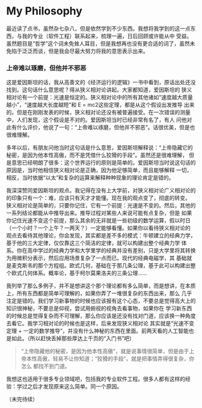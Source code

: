 # My Philosophy

最近读了点书，虽然杂七杂八，但是依然学到不少东西。我想将我学到的这一点东西，与我的专业（软件工程）联系起来，梳理一遍，日后回顾或许能从中
受益。虽然题目是“哲学”这个词未免耸人耳目，但是我想再也没有更合适的词了，虽然未免陷于泛泛而谈，但是我会尽最大努力将我的意思表示出来。

### 上帝难以琢磨，但他并不邪恶
这是爱因斯坦的话，我从高善文的《经济运行的逻辑》一书中看到，原话出处还没找到。这句话什么意思呢？得从狭义相对论讲起。大家都知道，爱因斯坦的
狭义相对论有一个前提：光速是恒定的。狭义相对论中的所有其他诸如“速度越大质量越小”，“速度越大长度越短”和 E = mc2这些定理，都是从这个假设出发推导
出来的。但是在刚刚发表的时候，狭义相对论还没有被普遍接受。在一次错误的测量中，人们发现，这个假设是不对的。爱因斯坦当时已经非常有名了，有人
问他对此有什么评价，他说了一句：“上帝难以琢磨，但他并不邪恶”。话很优美，但是也很难理解。

多年以后，有朋友问他当时这句话是什么意思，爱因斯坦解释说：“上帝隐藏它的秘密，是因为他本性高傲，而不是凭借什么狡猾的手段”。虽然还是很难理解，
但是意思已经明朗了很多：这个世界运行的原则是简单的。爱因斯坦当时说这句话的原因是，当时他相信狭义相对论是正确，因为他足够简单，而且能够解释
一切，相反，当时依据“以太”和复杂的运算来解释种种现象的理论肯定是错的。

我深深赞同爱因斯坦的观点。我记得在没有上大学前，对狭义相对论广义相对论的的印象只有一个：难，应该只有天才才能懂。现在我的观点变了，彻底的转变。
狭义相对论是简单的，只要你记住，它有一个前提：光速是不变的。然后，其他的一系列结论都能从中推导出来。推导过程对某些人来说可能有点复杂，但是
如果你记住光速不变这个前提，那么其余的无非就是一些初级的数学运算，假以时日（一个小时？一个上午？一两天？）一定能够看懂。如果你以看待狭义相对论的
观点去看待其他理论，你会发现，其实都是差不多的模式：牛顿建立的经典力学，基于他的三大定律，仅仅靠这三个简洁的定律，就可以构建出整个经典力学
体系。你在高中学过的经典力学和大学里学的经典并没有差别，只是大学里将其转换为用微积分表示，然后应用场景复杂了一点而已。现代的经典电磁学，其
基础就是麦克斯韦的那个方程组。欧式几何，基础在于那几条公理，基于此可以构建出整个欧式几何体系。概率论，基于柯尔莫果洛夫的三条公理......

我列举了那么多例子，并不是想讲这个那个理论都有多么简单，而是想讲，在本质上，所有东西都是简单可理解的，如果你弄了一堆很复杂的东西出来，那么
几乎注定是错的。我们学习新事物的时候也应该报有这个心态，不要总是觉得高大上的知识很神秘，不要总是仰视，尝试用俯视的视角去看事物，如果你在
学习新东西的时候总是觉得复杂而不可理解，那么你应该是还没有找对门道，应该换一种角度去看它。我学习相对论的时候也是这样，后来发现狭义相对论
其实就是“光速不变定理 + 一定的数学推导”，并没有什么神秘的东西在里面。前两天看的人工智能也是如此。（所以赶快丢掉那些厚达上千页的“入门书”吧）

>“上帝隐藏他的秘密，是因为他本性高傲”，就是说事情很简单，但是由于上帝本性高傲，轻易不让你知道；“狡猾的手段”，就是把事情弄得很复杂，你怎么
都找不到门道。

我想这也适用于很多专业领域吧，包括我的专业软件工程。很多人都有这样的经验：学过之后才发现原来这么简单。同一个原因。

（未完待续）
